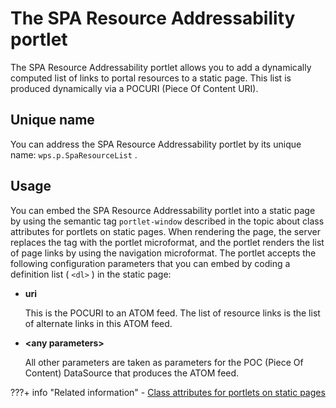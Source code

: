 # The SPA Resource Addressability portlet

The SPA Resource Addressability portlet allows you to add a dynamically computed list of links to portal resources to a static page. This list is produced dynamically via a POCURI \(Piece Of Content URI\).

## Unique name

You can address the SPA Resource Addressability portlet by its unique name: `wps.p.SpaResourceList` .

## Usage

You can embed the SPA Resource Addressability portlet into a static page by using the semantic tag `portlet-window` described in the topic about class attributes for portlets on static pages. When rendering the page, the server replaces the tag with the portlet microformat, and the portlet renders the list of page links by using the navigation microformat. The portlet accepts the following configuration parameters that you can embed by coding a definition list \( `<dl>` \) in the static page:

-   **uri**

    This is the POCURI to an ATOM feed. The list of resource links is the list of alternate links in this ATOM feed.

-   **<any parameters\>**

    All other parameters are taken as parameters for the POC \(Piece Of Content\) DataSource that produces the ATOM feed.



???+ info "Related information"
    -   [Class attributes for portlets on static pages](../../../static_content/creating_static_page/spa_plt_mcrfrmt.md)

